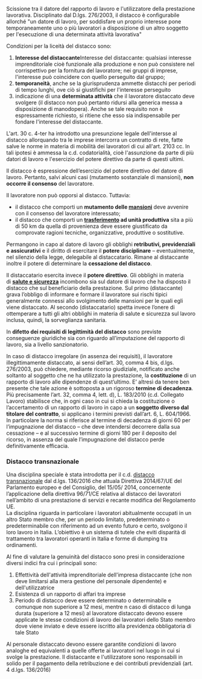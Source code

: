 Scissione tra il datore del rapporto di lavoro e l'utilizzatore della prestazione lavorativa.
Disciplinato dal D.lgs. 276/2003, il distacco è configurabile allorché "un datore di lavoro, per soddisfare un proprio interesse pone temporaneamente uno o più lavoratori a disposizione di un altro soggetto per l'esecuzione di una determinata attività lavorativa"

Condizioni per la liceità del distacco sono:
1) **Interesse del distaccante**Interesse del distaccante: qualsiasi interesse imprenditoriale cioè funzionale alla produzione e non può consistere nel corrispettivo per la fornitura del lavoratore; nei gruppi di imprese, l'interesse può coincidere con quello perseguito dal gruppo;
2) **temporaneità**, anche se la giurisprudenza ammette distacchi per periodi di tempo lunghi, ove ciò si giustifichi per l'interesse perseguito
3) indicazione di una **determinata attività** che il lavoratore distaccato deve svolgere (il distacco non può pertanto ridursi alla generica messa a disposizione di manodopera). Anche se tale requisito non è espressamente richiesto, si ritiene che esso sia indispensabile per fondare l'interesse del distaccante.

L'art. 30 c. 4-ter ha introdotto una presunzione legale dell'intersse al distacco allorquando tra le imprese intercorra un contratto di rete, fatte salve le norme in materia di mobilità dei lavoratori di cui all'art. 2103 cc. In tali ipotesi è ammessa la c.d. codatorialità, cioè l'assunzione da parte di più datori di lavoro e l'esercizio del potere direttivo da parte di questi ultimi.

Il distacco è espressione dell’esercizio del potere direttivo del datore di lavoro. Pertanto, salvi alcuni casi (mutamento sostanziale di mansioni), **non occorre il consenso** del lavoratore.

Il lavoratore non può opporsi al distacco. Tuttavia:  
- il distacco che comporti un **mutamento delle [mansioni](https://www.wikilabour.it/dizionario/mansioni/mansioni/ "Mansioni")** deve avvenire con il consenso del lavoratore interessato;
- il distacco che comporti un **[trasferimento](https://www.wikilabour.it/dizionario/trasferimento-distacco-trasferta/trasferimento-individuale-trasferimento-del-lavoratore/ "Trasferimento individuale (trasferimento del lavoratore)") ad unità produttiva** sita a più di 50 km da quella di provenienza deve essere giustificato da comprovate ragioni tecniche, organizzative, produttive o sostitutive.

Permangono in capo al datore di lavoro gli obblighi **retributivi, previdenziali e assicurativi** e il diritto di esercitare il **potere disciplinare** – eventualmente, nel silenzio della legge, delegabile al distaccatario. Rimane al distaccante inoltre il potere di determinare la **cessazione del distacco**.

Il distaccatario esercita invece il **potere direttivo**. Gli obblighi in materia di **[salute e sicurezza](https://www.wikilabour.it/dizionario/salute-e-sicurezza/salute-e-sicurezza-sul-lavoro/ "Salute e sicurezza sul lavoro")** incombono sia sul datore di lavoro che ha disposto il distacco che sul beneficiario della prestazione. Sul primo (distaccante) grava l’obbligo di informare e formare il lavoratore sui rischi tipici generalmente connessi allo svolgimento delle mansioni per le quali egli viene distaccato. Al secondo (distaccatario) spetta invece l’onere di ottemperare a tutti gli altri obblighi in materia di salute e sicurezza sul lavoro inclusa, quindi, la sorveglianza sanitaria.

In **difetto dei requisiti di legittimità del distacco** sono previste conseguenze giuridiche sia con riguardo all’imputazione del rapporto di lavoro, sia a livello sanzionatorio.

In caso di distacco irregolare (in assenza dei requisiti), il lavoratore illegittimamente distaccato, ai sensi dell’art. 30, comma 4 bis, d.lgs. 276/2003, può chiedere, mediante ricorso giudiziale, notificato anche soltanto al soggetto che ne ha utilizzato la prestazione, la **costituzione** di un rapporto di lavoro alle dipendenze di quest’ultimo.
E’ altresì da tenere ben presente che tale azione è sottoposta a un rigoroso **termine di decadenza**. Più precisamente l’art. 32, comma 4, lett. d), L. 183/2010 (c.d. Collegato Lavoro) stabilisce che, in ogni caso in cui si chieda la costituzione o l’accertamento di un rapporto di lavoro in capo a un **soggetto diverso dal titolare del contratto**, si applicano i termini previsti dall’art. 6, L. 604/1966. In particolare la norma si riferisce al termine di decadenza di giorni 60 per l’impugnazione del distacco – che deve intendersi decorrere dalla sua cessazione – e al successivo termine di giorni 180 per il deposito del ricorso, in assenza del quale l’impugnazione del distacco perde definitivamente efficacia.

### Distacco transnazionale
Una disciplina speciale è stata introdotta per il c.d. [distacco transnazionale](https://www.wikilabour.it/dizionario/impresa/distacco-transnazionale/ "Distacco transnazionale") dal d.lgs. 136/2016 che attuala Direttiva 2014/67/UE del Parlamento europeo e del Consiglio, del 15/05/ 2014, concernente l’applicazione della direttiva 96/71/CE relativa al distacco dei lavoratori nell’ambito di una prestazione di servizi e recante modifica del Regolamento UE.  
La disciplina riguarda in particolare i lavoratori abitualmente occupati in un altro Stato membro che, per un periodo limitato, predeterminato o predeterminabile con riferimento ad un evento futuro e certo, svolgono il loro lavoro in Italia. L’obiettivo è un sistema di tutele che eviti disparità di trattamento tra lavoratori operanti in Italia e forme di dumping tra ordinamenti.

Al fine di valutare la genuinità del distacco sono presi in considerazione diversi indici fra cui i principali sono:
1. Effettività dell'attività imprenditoriale dell'impresa distaccante (che non deve limitarsi alla mera gestione del personale dipendente) e dell'utilizzatrice
2. Esistenza di un rapporto di affari tra imprese
3. Periodo di distacco deve essere determinato o determinabile e comunque non superiore a 12 mesi, mentre n caso di distacco di lunga durata (superiore a 12 mesi) al lavoratore distaccato devono essere applicate le stesse condizioni di lavoro dei lavoratori dello Stato membro dove viene inviato e deve essere iscritto alla previdenza obbligatoria di tale Stato

Al personale distaccato devono essere garantite condizioni di lavoro analoghe ed equivalenti a quelle offerte ai lavoratori nel luogo in cui si svolge la prestazione. Il distaccante e l'utilizzatore sono responsabili in solido per il pagamento della retribuzione e dei contributi previdenziali (art. 4 d.lgs. 136/2016)

